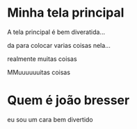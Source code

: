 # Minha tela principal

A tela principal é bem diveratida...

da para colocar varias coisas nela...

realmente muitas coisas

MMuuuuuuitas coisas

# Quem é joão bresser

eu sou um cara bem divertido
